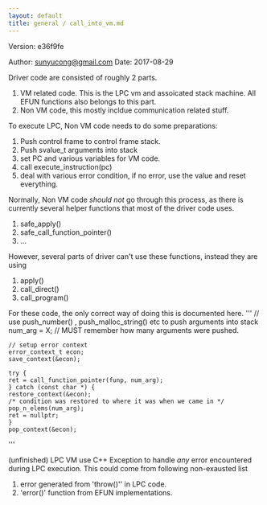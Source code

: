 ```yaml
---
layout: default
title: general / call_into_vm.md
---
```


Version: e36f9fe

Author: sunyucong@gmail.com
Date: 2017-08-29

Driver code are consisted of roughly 2 parts.

1. VM related code. This is the LPC vm and assoicated stack machine. All EFUN functions also belongs to this part.
2. Non VM code, this mostly incldue communication related stuff.

To execute LPC, Non VM code needs to do some preparations:
1. Push control frame to control frame stack.
2. Push svalue_t arguments into stack
3. set PC and various variables for VM code.
4. call execute_instruction(pc)
5. deal with various error condition, if no error, use the value and reset everything.

Normally, Non VM code *should not* go through this process, as there is currently several helper functions that most of
the driver code uses.

1. safe_apply()
2. safe_call_function_pointer()
3. ...


However, several parts of driver can't use these functions, instead they are using
1. apply()
2. call_direct()
3. call_program()

For these code, the only correct way of doing this is documented here.
'''
    // use push_number() , push_malloc_string() etc to push arguments into stack
    num_arg = X; // MUST remember how many arguments were pushed.

    // setup error context
    error_context_t econ;
    save_context(&econ);

    try {
    ret = call_function_pointer(funp, num_arg);
    } catch (const char *) {
    restore_context(&econ);
    /* condition was restored to where it was when we came in */
    pop_n_elems(num_arg);
    ret = nullptr;
    }
    pop_context(&econ);
'''

(unfinished)
LPC VM use C++ Exception to handle *any* error encountered during LPC execution. This could come from following non-exausted list

1. error generated from 'throw()'' in LPC code.
2. 'error()' function from EFUN implementations.
